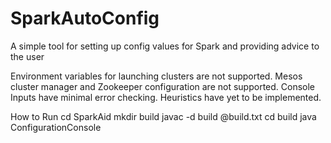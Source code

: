 SparkAutoConfig
===============
A simple tool for setting up config values for Spark and providing advice to the user

Environment variables for launching clusters are not supported.
Mesos cluster manager and Zookeeper configuration are not supported.
Console Inputs have minimal error checking.
Heuristics have yet to be implemented.

How to Run 
cd SparkAid 
mkdir build 
javac -d build @build.txt 
cd build 
java ConfigurationConsole 

